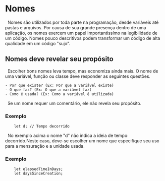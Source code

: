 # Nomes

&nbsp; Nomes são utilizados por toda parte na programação, desde variáveis até pastas e arquivos. Por causa de sua grande presença dentro de uma aplicação, os nomes exercem um papel importantissímo na legibilidade de um código. Nomes pouco descritivos podem transformar um código de alta qualidade em um código "sujo".

## Nomes deve revelar seu propósito

&nbsp; Escolher bons nomes leva tempo, mas economiza ainda mais. O nome de uma variável, função ou classe deve responder as seguintes questões.

    - Por que existe? (Ex: Por que a variável existe)
    - O que faz? (Ex: O que a variável faz)
    - Como é usada? (Ex: Como a variável é utilizada)

&nbsp; Se um nome requer um comentário, ele não revela seu propósito.

### Exemplo

```
    let d; // Tempo decorrido
```

&nbsp; No exemplo acima o nome "d" não indica a ideia de tempo decorrido.Neste caso, deve-se escolher um nome que especifique seu uso para a mensuração e a unidade usada.

### Exemplo

```
    let elapsedTimeInDays;
    let daysSinceCreation;
```